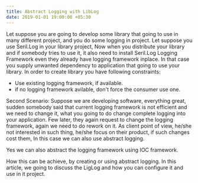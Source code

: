 ```yaml
---
title: Abstract Logging with LibLog
date: 2019-01-01 19:00:00 +05:30
---
```


Let suppose you are going to develop some library that going to use in many different project, and you do some logging in project. Let suppose you use Seril.Log in your library project, Now when you distribute your library and if somebody tries to use it, it also need to install Seril.Log Logging Framework even they already have logging framework inplace. In that case you supply unwanted dependency to application that going to use your library.
In order to create library you have following constraints:
- Use existing logging framework, if available.
- if no logging framework avilable, don't force the consumer use one.

Second Scenario: Suppose we are developing software, everything great, sudden somebody said that current logging framework is not efficient and we need to change it, what you going to do change complete logging into your application. Few later, they again request to change the logging framework, again we need to do rework on it. As client point of view, he/she not interested in such thing, he/she focus on their product, if such changes cost them, In this case we can also use abstract logging. 

Yes we can also abstract the logging framework using IOC framework.   

How this can be achieve, by creating or using abstract logging. In this article, we going to discuss the LigLog and how you can configure it and use in it project.